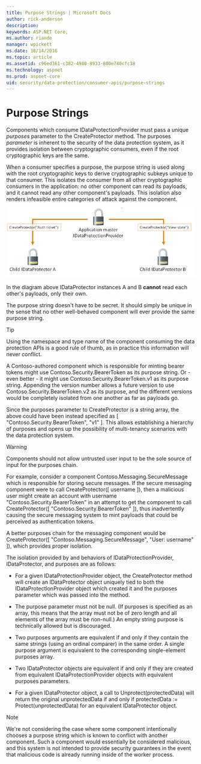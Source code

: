 ```yaml
---
title: Purpose Strings | Microsoft Docs
author: rick-anderson
description: 
keywords: ASP.NET Core,
ms.author: riande
manager: wpickett
ms.date: 10/14/2016
ms.topic: article
ms.assetid: c96ed361-c382-4980-8933-800e740cfc38
ms.technology: aspnet
ms.prod: aspnet-core
uid: security/data-protection/consumer-apis/purpose-strings
---
```

# Purpose Strings

<a name=data-protection-consumer-apis-purposes></a>

Components which consume IDataProtectionProvider must pass a unique *purposes* parameter to the CreateProtector method. The purposes *parameter* is inherent to the security of the data protection system, as it provides isolation between cryptographic consumers, even if the root cryptographic keys are the same.

When a consumer specifies a purpose, the purpose string is used along with the root cryptographic keys to derive cryptographic subkeys unique to that consumer. This isolates the consumer from all other cryptographic consumers in the application: no other component can read its payloads, and it cannot read any other component's payloads. This isolation also renders infeasible entire categories of attack against the component.

![image](purpose-strings/_static/purposes.png)

In the diagram above IDataProtector instances A and B **cannot** read each other's payloads, only their own.

The purpose string doesn't have to be secret. It should simply be unique in the sense that no other well-behaved component will ever provide the same purpose string.

>[!TIP]
> Using the namespace and type name of the component consuming the data protection APIs is a good rule of thumb, as in practice this information will never conflict.
>
>A Contoso-authored component which is responsible for minting bearer tokens might use Contoso.Security.BearerToken as its purpose string. Or - even better - it might use Contoso.Security.BearerToken.v1 as its purpose string. Appending the version number allows a future version to use Contoso.Security.BearerToken.v2 as its purpose, and the different versions would be completely isolated from one another as far as payloads go.

Since the purposes parameter to CreateProtector is a string array, the above could have been instead specified as [ "Contoso.Security.BearerToken", "v1" ]. This allows establishing a hierarchy of purposes and opens up the possibility of multi-tenancy scenarios with the data protection system.

<a name=data-protection-contoso-purpose></a>

>[!WARNING]
> Components should not allow untrusted user input to be the sole source of input for the purposes chain.
>
>For example, consider a component Contoso.Messaging.SecureMessage which is responsible for storing secure messages. If the secure messaging component were to call CreateProtector([ username ]), then a malicious user might create an account with username "Contoso.Security.BearerToken" in an attempt to get the component to call CreateProtector([ "Contoso.Security.BearerToken" ]), thus inadvertently causing the secure messaging system to mint payloads that could be perceived as authentication tokens.
>
>A better purposes chain for the messaging component would be CreateProtector([ "Contoso.Messaging.SecureMessage", "User: username" ]), which provides proper isolation.

The isolation provided by and behaviors of IDataProtectionProvider, IDataProtector, and purposes are as follows:

* For a given IDataProtectionProvider object, the CreateProtector method will create an IDataProtector object uniquely tied to both the IDataProtectionProvider object which created it and the purposes parameter which was passed into the method.

* The purpose parameter must not be null. (If purposes is specified as an array, this means that the array must not be of zero length and all elements of the array must be non-null.) An empty string purpose is technically allowed but is discouraged.

* Two purposes arguments are equivalent if and only if they contain the same strings (using an ordinal comparer) in the same order. A single purpose argument is equivalent to the corresponding single-element purposes array.

* Two IDataProtector objects are equivalent if and only if they are created from equivalent IDataProtectionProvider objects with equivalent purposes parameters.

* For a given IDataProtector object, a call to Unprotect(protectedData) will return the original unprotectedData if and only if protectedData := Protect(unprotectedData) for an equivalent IDataProtector object.

> [!NOTE]
> We're not considering the case where some component intentionally chooses a purpose string which is known to conflict with another component. Such a component would essentially be considered malicious, and this system is not intended to provide security guarantees in the event that malicious code is already running inside of the worker process.

